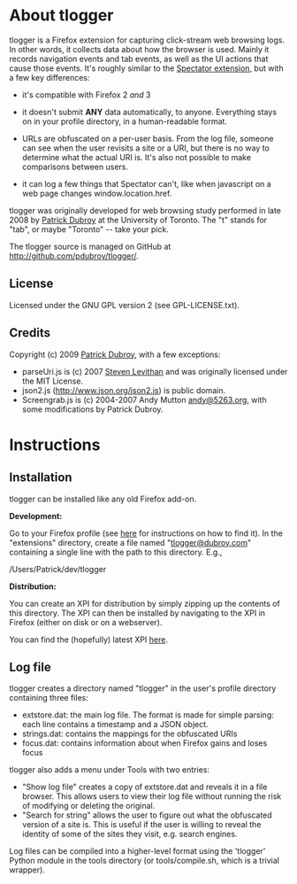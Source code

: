 # About tlogger

tlogger is a Firefox extension for capturing click-stream web browsing logs.
In other words, it collects data about how the browser is used. Mainly it
records navigation events and tab events, as well as the UI actions that cause
those events. It's roughly similar to the [Spectator extension](https://addons.mozilla.org/en-US/firefox/addon/6326), but with a few key differences:

- it's compatible with Firefox 2 *and* 3

- it doesn't submit **ANY** data automatically, to anyone. Everything stays on
in your profile directory, in a human-readable format.

- URLs are obfuscated on a per-user basis. From the log file, someone can see 
when the user revisits a site or a URI, but there is no way to determine what 
the actual URI is. It's also not possible to make comparisons between users.

- it can log a few things that Spectator can't, like when javascript on a web page changes window.location.href.

tlogger was originally developed for web browsing study performed in late 2008
by [Patrick Dubroy](http://dubroy.com) at the University of Toronto. The "t" stands for "tab", or
maybe "Toronto" -- take your pick.

The tlogger source is managed on GitHub at <http://github.com/pdubroy/tlogger/>.

## License

Licensed under the GNU GPL version 2 (see GPL-LICENSE.txt).

## Credits

Copyright (c) 2009 [Patrick Dubroy](http://dubroy.com), with a few exceptions:

- parseUri.js is (c) 2007 [Steven Levithan](http://stevenlevithan.com) and was 
originally licensed under the MIT License.
- json2.js (http://www.json.org/json2.js) is public domain.
- Screengrab.js is (c) 2004-2007 Andy Mutton <andy@5263.org>, with some 
modifications by Patrick Dubroy.

# Instructions

## Installation

tlogger can be installed like any old Firefox add-on. 

**Development:**

Go to your Firefox profile (see [here](http://support.mozilla.com/kb/Profiles)
for instructions on how to find it). In the "extensions" directory, create a
file named "tlogger@dubroy.com" containing a single line with the path to
this directory. E.g.,

  /Users/Patrick/dev/tlogger
  
**Distribution:**

You can create an XPI for distribution by simply zipping up the contents of
this directory. The XPI can then be installed by navigating to the XPI in
Firefox (either on disk or on a webserver).

You can find the (hopefully) latest XPI [here](http://dubroy.com/tlogger/tlogger.xpi).

## Log file

tlogger creates a directory named "tlogger" in the user's profile directory
containing three files:

- extstore.dat: the main log file. The format is made for simple parsing: each
line contains a timestamp and a JSON object.
- strings.dat: contains the mappings for the obfuscated URIs
- focus.dat: contains information about when Firefox gains and loses focus

tlogger also adds a menu under Tools with two entries:

- "Show log file" creates a copy of extstore.dat and reveals it in a file
browser. This allows users to view their log file without running the risk
of modifying or deleting the original.
- "Search for string" allows the user to figure out what the obfuscated version
of a site is. This is useful if the user is willing to reveal the identity of
some of the sites they visit, e.g. search engines.

Log files can be compiled into a higher-level format using the 'tlogger'
Python module in the tools directory (or tools/compile.sh, which is a trivial
wrapper).

